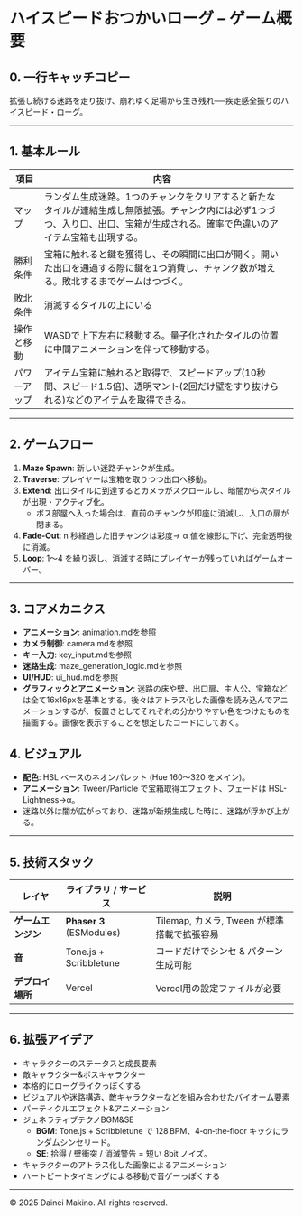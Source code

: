 # ハイスピードおつかいローグ – ゲーム概要

## 0. 一行キャッチコピー

拡張し続ける迷路を走り抜け、崩れゆく足場から生き残れ──疾走感全振りのハイスピード・ローグ。

---

## 1. 基本ルール

| 項目     | 内容                                                                                                                                                              |   |
| ------ | --------------------------------------------------------------------------------------------------------------------------------------------------------------- | - |
| マップ    | ランダム生成迷路。1つのチャンクをクリアすると新たなタイルが連結生成し無限拡張。チャンク内には必ず1つづつ、入り口、出口、宝箱が生成される。確率で色違いのアイテム宝箱も出現する。 |   |
| 勝利条件   | 宝箱に触れると鍵を獲得し、その瞬間に出口が開く。開いた出口を通過する際に鍵を1つ消費し、チャンク数が増える。敗北するまでゲームはつづく。 |   |
| 敗北条件   | 消滅するタイルの上にいる                                                                                                                                                    |   |
| 操作と移動     | WASDで上下左右に移動する。量子化されたタイルの位置に中間アニメーションを伴って移動する。                                                                                                                                                            |   |
| パワーアップ | アイテム宝箱に触れると取得で、スピードアップ(10秒間、スピード1.5倍)、透明マント(2回だけ壁をすり抜けられる)などのアイテムを取得できる。                                                                                        |   |

---

## 2. ゲームフロー

1. **Maze Spawn**: 新しい迷路チャンクが生成。
2. **Traverse**: プレイヤーは宝箱を取りつつ出口へ移動。
3. **Extend**: 出口タイルに到達するとカメラがスクロールし、暗闇から次タイルが出現・アクティブ化。
   - ボス部屋へ入った場合は、直前のチャンクが即座に消滅し、入口の扉が閉まる。
4. **Fade‑Out**: n 秒経過した旧チャンクは彩度→ α 値を線形に下げ、完全透明後に消滅。
5. **Loop**: 1〜4 を繰り返し、消滅する時にプレイヤーが残っていればゲームオーバー。

---

## 3. コアメカニクス

- **アニメーション**: animation.mdを参照
- **カメラ制御**: camera.mdを参照
- **キー入力**: key_input.mdを参照
- **迷路生成**: maze_generation_logic.mdを参照
- **UI/HUD**: ui_hud.mdを参照
- **グラフィックとアニメーション**: 迷路の床や壁、出口扉、主人公、宝箱などは全て16x16pxを基準とする。後々はアトラス化した画像を読み込んでアニメーションするが、仮置きとしてそれぞれの分かりやすい色をつけたものを描画する。画像を表示することを想定したコードにしておく。



## 4. ビジュアル&#x20;

- **配色**: HSL ベースのネオンパレット (Hue 160〜320 をメイン)。
- **アニメーション**: Tween/Particle で宝箱取得エフェクト、フェードは HSL-Lightness→α。
- 迷路以外は闇が広がっており、迷路が新規生成した時に、迷路が浮かび上がる。

---

## 5. 技術スタック

| レイヤ         | ライブラリ / サービス             | 説明                             |
| ----------- | ------------------------ | ------------------------------ |
| **ゲームエンジン** | **Phaser 3** (ESModules) | Tilemap, カメラ, Tween が標準搭載で拡張容易 |
| **音**       | Tone.js + Scribbletune   | コードだけでシンセ & パターン生成可能           |
| **デプロイ場所**  | Vercel                   | Vercel用の設定ファイルが必要              |

---



## 6. 拡張アイデア

- キャラクターのステータスと成長要素
- 敵キャラクター&ボスキャラクター
- 本格的にローグライクっぽくする
- ビジュアルや迷路構造、敵キャラクターなどを組み合わせたバイオーム要素
- パーティクルエフェクト&アニメーション
- ジェネラティブテクノBGM&SE
  - **BGM**: Tone.js + Scribbletune で 128 BPM、4‑on‑the‑floor キックにランダムシンセリード。
  - **SE**: 拾得 / 壁衝突 / 消滅警告 = 短い 8bit ノイズ。
- キャラクターのアトラス化した画像によるアニメーション
- ハートビートタイミングによる移動で音ゲーっぽくする

---

© 2025 Dainei Makino. All rights reserved.


